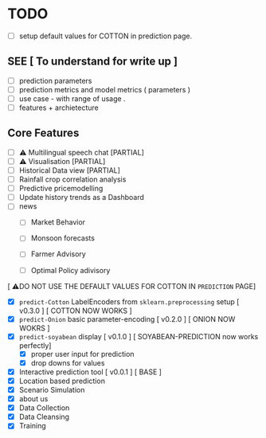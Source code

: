 # TODO

- [ ] setup default values for COTTON in prediction page.

## SEE [ To understand for write up ]

- [ ] prediction parameters   
- [ ] prediction metrics and model metrics ( parameters )  
- [ ] use case - with range of usage .  
- [ ] features + archietecture   

## Core Features

- [ ] ⚠️ Multilingual speech chat [PARTIAL]  
- [ ] ⚠️ Visualisation [PARTIAL]  
- [ ] Historical Data view [PARTIAL]  
- [ ] Rainfall crop correlation analysis  
- [ ] Predictive pricemodelling   
- [ ] Update history trends as a Dashboard  
- [ ] news  
  - [ ] Market Behavior  
  - [ ] Monsoon forecasts  
  - [ ] Farmer Advisory  
  - [ ] Optimal Policy adivisory  


[ ⚠️DO NOT USE THE DEFAULT VALUES FOR COTTON IN `PREDICTION` PAGE]       

- [x] `predict-Cotton` LabelEncoders from `sklearn.preprocessing` setup [ v0.3.0 ] [ COTTON NOW WORKS ]   
- [x] `predict-Onion` basic parameter-encoding                          [ v0.2.0 ] [ ONION NOW WOKRS ]  
- [x] `predict-soyabean` display                                        [ v0.1.0 ] [ SOYABEAN-PREDICTION now works perfectly]  
  - [x] proper user input for prediction  
  - [x] drop downs for values   
- [x] Interactive prediction tool                                       [ v0.0.1 ] [ BASE ]  
- [x] Location based prediction  
- [x] Scenario Simulation  
- [x] about us  
- [x] Data Collection  
- [x] Data Cleansing  
- [x] Training  
